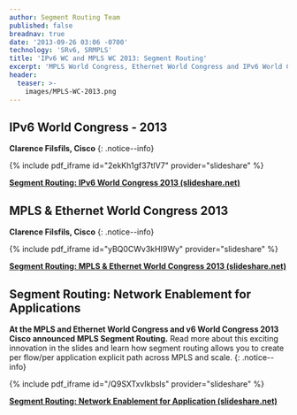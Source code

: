```yaml
---
author: Segment Routing Team
published: false
breadnav: true
date: '2013-09-26 03:06 -0700'
technology: 'SRv6, SRMPLS'
title: 'IPv6 WC and MPLS WC 2013: Segment Routing'
excerpt: 'MPLS World Congress, Ethernet World Congress and IPv6 World Congress 2013'
header:
  teaser: >-
    images/MPLS-WC-2013.png
---
```



## IPv6 World Congress - 2013

**Clarence Filsfils, Cisco**
{: .notice--info}

{% include pdf_iframe id="2ekKh1gf37tIV7" provider="slideshare" %}
<div style="margin-bottom:5px"> <strong> <a href="//www.slideshare.net/getyourbuildon/segment-routing-ipv6-world-congress-2013" title="Segment Routing: IPv6 World Congress 2013" target="_blank">Segment Routing: IPv6 World Congress 2013 (slideshare.net)</a> </strong></div>


## MPLS & Ethernet World Congress 2013

**Clarence Filsfils, Cisco**
{: .notice--info}

{% include pdf_iframe id="yBQ0CWv3kHI9Wy" provider="slideshare" %}
<div style="margin-bottom:5px"> <strong> <a href="//www.slideshare.net/getyourbuildon/segment-routingmplswc-march202013" title="Segment Routing: MPLS &amp; Ethernet World Congress 2013" target="_blank">Segment Routing: MPLS &amp; Ethernet World Congress 2013 (slideshare.net)</a> </strong></div>

## Segment Routing: Network Enablement for Applications 

**At the MPLS and Ethernet World Congress and v6 World Congress 2013 Cisco announced MPLS Segment Routing.** Read more about this exciting innovation in the slides and learn how segment routing allows you to create per flow/per application explicit path across MPLS and scale.
{: .notice--info}

{% include pdf_iframe id="/Q9SXTxvIkbsls" provider="slideshare" %}
<div style="margin-bottom:5px"> <strong> <a href="//www.slideshare.net/getyourbuildon/segment-routing-network-enablement-for-application" title="Segment Routing: Network Enablement for Application" target="_blank">Segment Routing: Network Enablement for Application (slideshare.net)</a> </strong></div>
